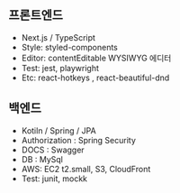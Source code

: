 ## 프론트엔드

- Next.js / TypeScript
- Style: styled-components
- Editor: contentEditable WYSIWYG 에디터
- Test: jest, playwright
- Etc: react-hotkeys , react-beautiful-dnd

## 백엔드

- Kotiln / Spring / JPA
- Authorization : Spring Security
- DOCS : Swagger
- DB : MySql
- AWS: EC2 t2.small, S3, CloudFront
- Test: junit, mockk
